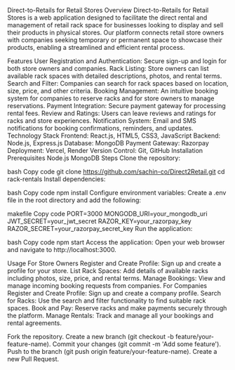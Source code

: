 Direct-to-Retails for Retail Stores
Overview
Direct-to-Retails for Retail Stores is a web application designed to facilitate the direct rental and management of retail rack space for businesses looking to display and sell their products in physical stores. Our platform connects retail store owners with companies seeking temporary or permanent space to showcase their products, enabling a streamlined and efficient rental process.

Features
User Registration and Authentication: Secure sign-up and login for both store owners and companies.
Rack Listing: Store owners can list available rack spaces with detailed descriptions, photos, and rental terms.
Search and Filter: Companies can search for rack spaces based on location, size, price, and other criteria.
Booking Management: An intuitive booking system for companies to reserve racks and for store owners to manage reservations.
Payment Integration: Secure payment gateway for processing rental fees.
Review and Ratings: Users can leave reviews and ratings for racks and store experiences.
Notification System: Email and SMS notifications for booking confirmations, reminders, and updates.
Technology Stack
Frontend: React.js, HTML5, CSS3, JavaScript
Backend: Node.js, Express.js
Database: MongoDB
Payment Gateway: Razorpay
Deployment: Vercel, Render
Version Control: Git, GitHub
Installation
Prerequisites
Node.js
MongoDB
Steps
Clone the repository:

bash
Copy code
git clone https://github.com/sachin-co/Direct2Retail.git
cd rack-rentals
Install dependencies:

bash
Copy code
npm install
Configure environment variables:
Create a .env file in the root directory and add the following:

makefile
Copy code
PORT=3000
MONGODB_URI=your_mongodb_uri
JWT_SECRET=your_jwt_secret
RAZOR_KEY=your_razorpay_key
RAZOR_SECRET=your_razorpay_secret_key
Run the application:

bash
Copy code
npm start
Access the application:
Open your web browser and navigate to http://localhost:3000.

Usage
For Store Owners
Register and Create Profile: Sign up and create a profile for your store.
List Rack Spaces: Add details of available racks including photos, size, price, and rental terms.
Manage Bookings: View and manage incoming booking requests from companies.
For Companies
Register and Create Profile: Sign up and create a company profile.
Search for Racks: Use the search and filter functionality to find suitable rack spaces.
Book and Pay: Reserve racks and make payments securely through the platform.
Manage Rentals: Track and manage all your bookings and rental agreements.

Fork the repository.
Create a new branch (git checkout -b feature/your-feature-name).
Commit your changes (git commit -m 'Add some feature').
Push to the branch (git push origin feature/your-feature-name).
Create a new Pull Request.
